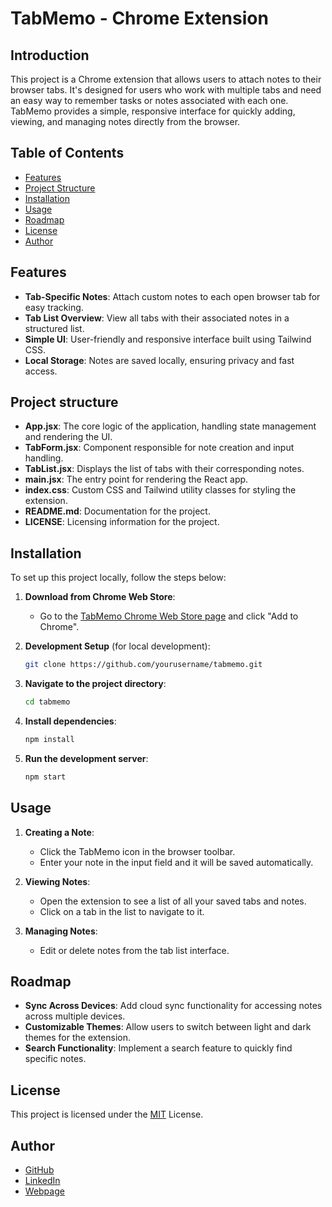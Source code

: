 
# TabMemo - Chrome Extension

## Introduction

This project is a Chrome extension that allows users to attach notes to their browser tabs. It's designed for users who work with multiple tabs and need an easy way to remember tasks or notes associated with each one. TabMemo provides a simple, responsive interface for quickly adding, viewing, and managing notes directly from the browser.

## Table of Contents

- [Features](#features)
- [Project Structure](#project-structure)
- [Installation](#installation)
- [Usage](#usage)
- [Roadmap](#roadmap)
- [License](#license)
- [Author](#author)

## Features

- **Tab-Specific Notes**: Attach custom notes to each open browser tab for easy tracking.
- **Tab List Overview**: View all tabs with their associated notes in a structured list.
- **Simple UI**: User-friendly and responsive interface built using Tailwind CSS.
- **Local Storage**: Notes are saved locally, ensuring privacy and fast access.

## Project structure

- **App.jsx**: The core logic of the application, handling state management and rendering the UI.
- **TabForm.jsx**: Component responsible for note creation and input handling.
- **TabList.jsx**: Displays the list of tabs with their corresponding notes.
- **main.jsx**: The entry point for rendering the React app.
- **index.css**: Custom CSS and Tailwind utility classes for styling the extension.
- **README.md**: Documentation for the project.
- **LICENSE**: Licensing information for the project.

## Installation

To set up this project locally, follow the steps below:

1. **Download from Chrome Web Store**:

   - Go to the [TabMemo Chrome Web Store page](https://chromewebstore.google.com/detail/tabmemo/phdmmfiahmnpnplegibamophhcbbakoo) and click "Add to Chrome".
   
2. **Development Setup** (for local development):

   ```bash
   git clone https://github.com/yourusername/tabmemo.git
   ```

3. **Navigate to the project directory**:

   ```bash
   cd tabmemo
   ```

4. **Install dependencies**:

   ```bash
   npm install
   ```

5. **Run the development server**:

   ```bash
   npm start
   ```

## Usage


1. **Creating a Note**:
   - Click the TabMemo icon in the browser toolbar.
   - Enter your note in the input field and it will be saved automatically.

2. **Viewing Notes**:
   - Open the extension to see a list of all your saved tabs and notes.
   - Click on a tab in the list to navigate to it.

3. **Managing Notes**:
   - Edit or delete notes from the tab list interface.
     

## Roadmap

- **Sync Across Devices**: Add cloud sync functionality for accessing notes across multiple devices.
- **Customizable Themes**: Allow users to switch between light and dark themes for the extension.
- **Search Functionality**: Implement a search feature to quickly find specific notes.

## License

This project is licensed under the [MIT](https://github.com/yourusername/tabmemo/blob/main/LICENSE) License.

## Author

- [GitHub](https://www.github.com/michalski-marcin)
- [LinkedIn](https://www.linkedin.com/in/michalski-marcin)
- [Webpage](https://www.michalski.pro)
